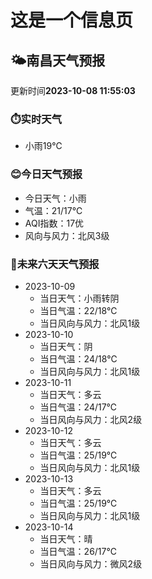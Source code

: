 # 这是一个信息页 
## 🌤️**南昌**天气预报
更新时间**2023-10-08 11:55:03**
### ⏱️实时天气
- 小雨19℃
### 😊今日天气预报
- 今日天气：小雨
- 气温：21/17℃
- AQI指数：17优
- 风向与风力：北风3级
### 🤩未来六天天气预报
- 2023-10-09
  - 当日天气：小雨转阴
  - 当日气温：22/18℃
  - 当日风向与风力：北风1级
- 2023-10-10
  - 当日天气：阴
  - 当日气温：24/18℃
  - 当日风向与风力：北风1级
- 2023-10-11
  - 当日天气：多云
  - 当日气温：24/17℃
  - 当日风向与风力：北风2级
- 2023-10-12
  - 当日天气：多云
  - 当日气温：25/19℃
  - 当日风向与风力：北风1级
- 2023-10-13
  - 当日天气：多云
  - 当日气温：25/19℃
  - 当日风向与风力：北风1级
- 2023-10-14
  - 当日天气：晴
  - 当日气温：26/17℃
  - 当日风向与风力：微风2级


